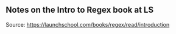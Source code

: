 ## Notes on the Intro to Regex book at LS

Source: https://launchschool.com/books/regex/read/introduction



